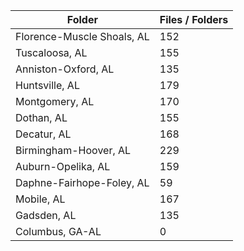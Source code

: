 | Folder                     |   Files / Folders |
|----------------------------|-------------------|
| Florence-Muscle Shoals, AL |               152 |
| Tuscaloosa, AL             |               155 |
| Anniston-Oxford, AL        |               135 |
| Huntsville, AL             |               179 |
| Montgomery, AL             |               170 |
| Dothan, AL                 |               155 |
| Decatur, AL                |               168 |
| Birmingham-Hoover, AL      |               229 |
| Auburn-Opelika, AL         |               159 |
| Daphne-Fairhope-Foley, AL  |                59 |
| Mobile, AL                 |               167 |
| Gadsden, AL                |               135 |
| Columbus, GA-AL            |                 0 |